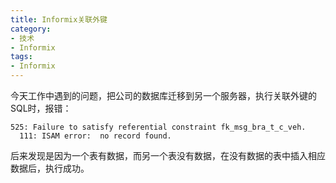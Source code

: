 ```yaml
---
title: Informix关联外键
category:
- 技术
- Informix
tags:
- Informix
---
```


今天工作中遇到的问题，把公司的数据库迁移到另一个服务器，执行关联外键的SQL时，报错：  

    525: Failure to satisfy referential constraint fk_msg_bra_t_c_veh.
      111: ISAM error:  no record found.

后来发现是因为一个表有数据，而另一个表没有数据，在没有数据的表中插入相应数据后，执行成功。

